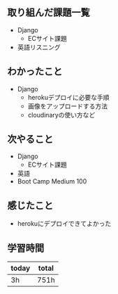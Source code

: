 ## 取り組んだ課題一覧
- Django
	- ECサイト課題
- 英語リスニング
## わかったこと
- Django
	- herokuデプロイに必要な手順
	- 画像をアップロードする方法
    - cloudinaryの使い方など
## 次やること
- Django
	- ECサイト課題
- 英語
- Boot Camp Medium 100
## 感じたこと
- herokuにデプロイできてよかった
## 学習時間

| today | total |
| ----- | ----- |
| 3h    | 751h  |
